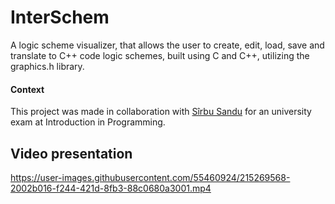 
# InterSchem
 A logic scheme visualizer, that allows the user to create, edit, load, save and translate to C++ code logic schemes, built using C and C++, utilizing the graphics.h library.

#### Context
This project was made in collaboration with [Sîrbu Sandu](https://github.com/tecs17) for an university exam at Introduction in Programming.

## Video presentation
https://user-images.githubusercontent.com/55460924/215269568-2002b016-f244-421d-8fb3-88c0680a3001.mp4

